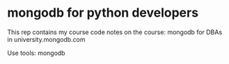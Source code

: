 mongodb for python developers
=============
This rep contains my course code notes on the course: mongodb for DBAs
in university.mongodb.com

Use tools: mongodb